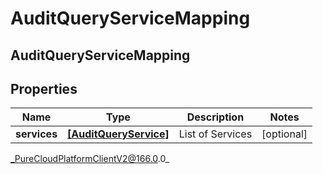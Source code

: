 # AuditQueryServiceMapping

## AuditQueryServiceMapping

## Properties

|Name | Type | Description | Notes|
|------------ | ------------- | ------------- | -------------|
| **services** | [**[AuditQueryService]**]([AuditQueryService]) | List of Services | [optional] |



_PureCloudPlatformClientV2@166.0.0_
